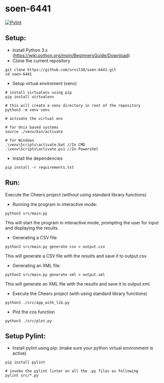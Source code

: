 # soen-6441

[![Pylint](https://github.com/urvil38/soen-6441/actions/workflows/pylint.yaml/badge.svg)](https://github.com/urvil38/soen-6441/actions/workflows/pylint.yaml)

## Setup:

- Install Python 3.x (https://wiki.python.org/moin/BeginnersGuide/Download)
- Clone the current repository

```
git clone https://github.com/urvil38/soen-6441.git
cd soen-6441
```

- Setup virtual enviroment (venv)

```
# install virtualenv using pip
pip install virtualenv

# this will create a venv directory in root of the repository
python3 -m venv venv

# activate the virtual env

# for Unix based systems
source ./venv/bin/activate

# for Windows
.\venv\Scripts\activate.bat //In CMD
.\venv\Scripts\activate.ps1 //In Powershel
```

- Install the dependencies

```
pip install -r requirements.txt
```

## Run:

Execute the Cheers project (without using standard library functions)

-  Running the program in interactive mode:
```console
python3 src/main.py
```
This will start the program in interactive mode, prompting the user for input and displaying the results.

- Generating a CSV file:
```console
python3 src/main.py generate csv > output.csv
```
This will generate a CSV file with the results and save it to output.csv.

- Generating an XML file:
```console
python3 src/main.py generate xml > output.xml
```
This will generate an XML file with the results and save it to output.xml.


- Execute the Cheers project (with using standard library functions)

```console
python3 ./src/app_with_lib.py
```

- Plot the cos function

```console
python3 ./src/plot.py
```

## Setup Pylint:

- Install pylint using pip: (make sure your python virtual environment is active)

```
pip install pylint

# invoke the pylint linter on all the .py files as following
pylint src/*.py
```

